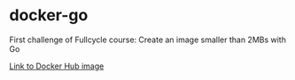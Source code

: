 # docker-go
First challenge of Fullcycle course: Create an image smaller than 2MBs with Go

[Link to Docker Hub image](https://hub.docker.com/repository/docker/peueueu/fullcycle/general)